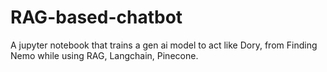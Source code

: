 # RAG-based-chatbot
A jupyter notebook that trains a gen ai model to act like Dory, from Finding Nemo while using RAG, Langchain, Pinecone.
